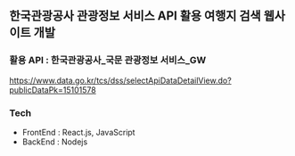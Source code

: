 ## 한국관광공사 관광정보 서비스 API 활용 여행지 검색 웹사이트 개발


### 활용 API : 한국관광공사_국문 관광정보 서비스_GW

https://www.data.go.kr/tcs/dss/selectApiDataDetailView.do?publicDataPk=15101578

### Tech

 - FrontEnd : React.js, JavaScript
 - BackEnd : Nodejs